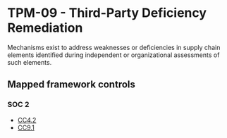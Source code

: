 # TPM-09 - Third-Party Deficiency Remediation
Mechanisms exist to address weaknesses or deficiencies in supply chain elements identified during independent or organizational assessments of such elements. 
## Mapped framework controls
### SOC 2
- [CC4.2](../soc2/cc42.md)
- [CC9.1](../soc2/cc91.md)